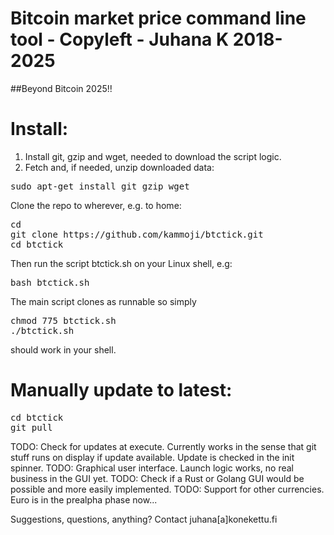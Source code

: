 
# Bitcoin market price command line tool - Copyleft - Juhana K 2018-2025

##Beyond Bitcoin 2025!!

# Install:

1. Install git, gzip and wget, needed to download the script logic.
2. Fetch and, if needed, unzip downloaded data:

<pre>
sudo apt-get install git gzip wget
</pre>

Clone the repo to wherever, e.g. to home:

<pre>
cd
git clone https://github.com/kammoji/btctick.git
cd btctick
</pre>

Then run the script btctick.sh on your Linux shell, e.g:

<pre>
bash btctick.sh
</pre>

The main script clones as runnable so simply

<pre>
chmod 775 btctick.sh
./btctick.sh
</pre>

should work in your shell.

# Manually update to latest:

<pre>
cd btctick
git pull
</pre>

TODO: Check for updates at execute. Currently works in the sense that git stuff runs on display if update available. Update is checked in the init spinner.
TODO: Graphical user interface. Launch logic works, no real business in the GUI yet.
TODO: Check if a Rust or Golang GUI would be possible and more easily implemented.
TODO: Support for other currencies. Euro is in the prealpha phase now...

Suggestions, questions, anything?
Contact juhana[a]konekettu.fi


